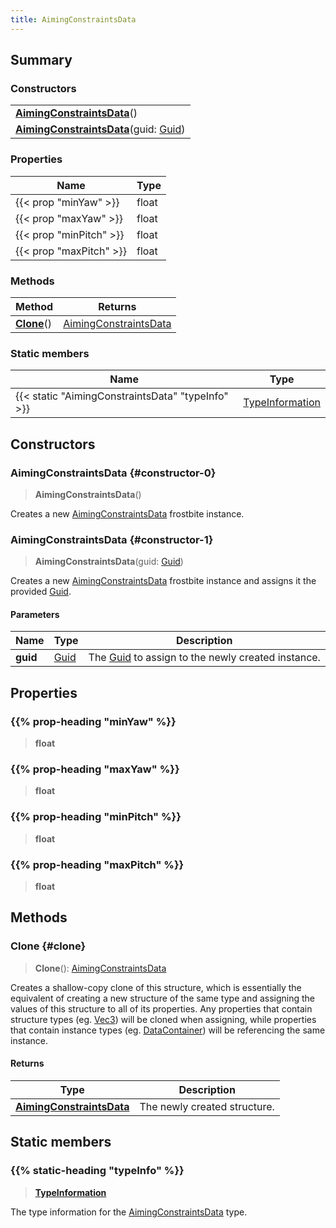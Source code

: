 ```yaml
---
title: AimingConstraintsData
---
```


## Summary

### Constructors

|  |
| --- |
| **[AimingConstraintsData](#constructor-0)**() |
| **[AimingConstraintsData](#constructor-1)**(guid: [Guid](/vext/ref/shared/type/guid)) |

### Properties

| Name | Type |
| ---- | ---- |
| {{< prop "minYaw" >}} | float |
| {{< prop "maxYaw" >}} | float |
| {{< prop "minPitch" >}} | float |
| {{< prop "maxPitch" >}} | float |

### Methods

| Method | Returns |
| ------ | ------- |
| **[Clone](#clone)**() | [AimingConstraintsData](/vext/ref/fb/aimingconstraintsdata) |

### Static members

| Name | Type |
| ---- | ---- |
| {{< static "AimingConstraintsData" "typeInfo" >}} | [TypeInformation](/vext/ref/shared/type/typeinformation) |

## Constructors

### AimingConstraintsData {#constructor-0}

> **AimingConstraintsData**()

Creates a new [AimingConstraintsData](/vext/ref/fb/aimingconstraintsdata) frostbite instance.

### AimingConstraintsData {#constructor-1}

> **AimingConstraintsData**(guid: [Guid](/vext/ref/shared/type/guid))

Creates a new [AimingConstraintsData](/vext/ref/fb/aimingconstraintsdata) frostbite instance and assigns it the provided [Guid](/vext/ref/shared/type/guid).

#### Parameters

| Name | Type | Description |
| ---- | ---- | ----------- |
| **guid** | [Guid](/vext/ref/shared/type/guid) | The [Guid](/vext/ref/shared/type/guid) to assign to the newly created instance. |

## Properties

### {{% prop-heading "minYaw" %}}

> **float**

### {{% prop-heading "maxYaw" %}}

> **float**

### {{% prop-heading "minPitch" %}}

> **float**

### {{% prop-heading "maxPitch" %}}

> **float**

## Methods

### Clone {#clone}

> **Clone**(): [AimingConstraintsData](/vext/ref/fb/aimingconstraintsdata)

Creates a shallow-copy clone of this structure, which is essentially the equivalent of creating a new structure of the same type and assigning the values of this structure to all of its properties. Any properties that contain structure types (eg. [Vec3](/vext/ref/shared/type/vec3)) will be cloned when assigning, while properties that contain instance types (eg. [DataContainer](/vext/ref/shared/type/datacontainer)) will be referencing the same instance.

#### Returns

| Type | Description |
| ---- | ----------- |
| **[AimingConstraintsData](/vext/ref/fb/aimingconstraintsdata)** | The newly created structure. |

## Static members

### {{% static-heading "typeInfo" %}}

> **[TypeInformation](/vext/ref/shared/type/typeinformation)**

The type information for the [AimingConstraintsData](/vext/ref/fb/aimingconstraintsdata) type.

